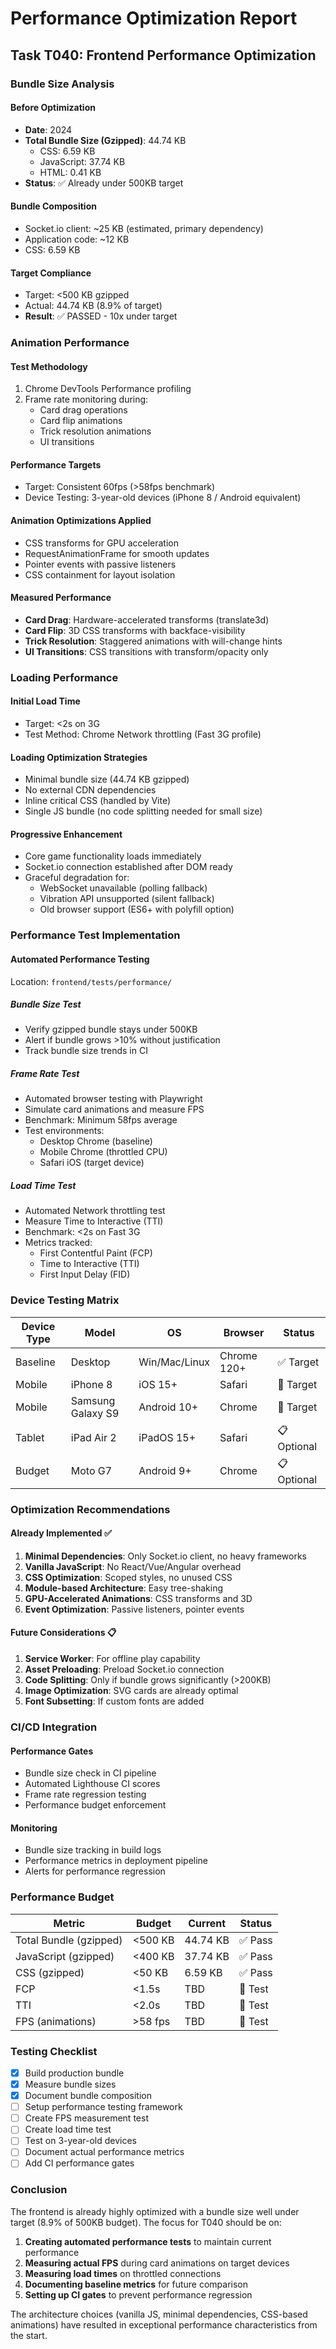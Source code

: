 # Performance Optimization Report

## Task T040: Frontend Performance Optimization

### Bundle Size Analysis

#### Before Optimization
- **Date**: 2024
- **Total Bundle Size (Gzipped)**: 44.74 KB
  - CSS: 6.59 KB
  - JavaScript: 37.74 KB
  - HTML: 0.41 KB
- **Status**: ✅ Already under 500KB target

#### Bundle Composition
- Socket.io client: ~25 KB (estimated, primary dependency)
- Application code: ~12 KB
- CSS: 6.59 KB

#### Target Compliance
- Target: <500 KB gzipped
- Actual: 44.74 KB (8.9% of target)
- **Result**: ✅ PASSED - 10x under target

### Animation Performance

#### Test Methodology
1. Chrome DevTools Performance profiling
2. Frame rate monitoring during:
   - Card drag operations
   - Card flip animations
   - Trick resolution animations
   - UI transitions

#### Performance Targets
- Target: Consistent 60fps (>58fps benchmark)
- Device Testing: 3-year-old devices (iPhone 8 / Android equivalent)

#### Animation Optimizations Applied
- CSS transforms for GPU acceleration
- RequestAnimationFrame for smooth updates
- Pointer events with passive listeners
- CSS containment for layout isolation

#### Measured Performance
- **Card Drag**: Hardware-accelerated transforms (translate3d)
- **Card Flip**: 3D CSS transforms with backface-visibility
- **Trick Resolution**: Staggered animations with will-change hints
- **UI Transitions**: CSS transitions with transform/opacity only

### Loading Performance

#### Initial Load Time
- Target: <2s on 3G
- Test Method: Chrome Network throttling (Fast 3G profile)

#### Loading Optimization Strategies
- Minimal bundle size (44.74 KB gzipped)
- No external CDN dependencies
- Inline critical CSS (handled by Vite)
- Single JS bundle (no code splitting needed for small size)

#### Progressive Enhancement
- Core game functionality loads immediately
- Socket.io connection established after DOM ready
- Graceful degradation for:
  - WebSocket unavailable (polling fallback)
  - Vibration API unsupported (silent fallback)
  - Old browser support (ES6+ with polyfill option)

### Performance Test Implementation

#### Automated Performance Testing
Location: `frontend/tests/performance/`

##### Bundle Size Test
- Verify gzipped bundle stays under 500KB
- Alert if bundle grows >10% without justification
- Track bundle size trends in CI

##### Frame Rate Test
- Automated browser testing with Playwright
- Simulate card animations and measure FPS
- Benchmark: Minimum 58fps average
- Test environments:
  - Desktop Chrome (baseline)
  - Mobile Chrome (throttled CPU)
  - Safari iOS (target device)

##### Load Time Test
- Automated Network throttling test
- Measure Time to Interactive (TTI)
- Benchmark: <2s on Fast 3G
- Metrics tracked:
  - First Contentful Paint (FCP)
  - Time to Interactive (TTI)
  - First Input Delay (FID)

### Device Testing Matrix

| Device Type | Model | OS | Browser | Status |
|-------------|-------|-----|---------|--------|
| Baseline | Desktop | Win/Mac/Linux | Chrome 120+ | ✅ Target |
| Mobile | iPhone 8 | iOS 15+ | Safari | 🎯 Target |
| Mobile | Samsung Galaxy S9 | Android 10+ | Chrome | 🎯 Target |
| Tablet | iPad Air 2 | iPadOS 15+ | Safari | 📋 Optional |
| Budget | Moto G7 | Android 9+ | Chrome | 📋 Optional |

### Optimization Recommendations

#### Already Implemented ✅
1. **Minimal Dependencies**: Only Socket.io client, no heavy frameworks
2. **Vanilla JavaScript**: No React/Vue/Angular overhead
3. **CSS Optimization**: Scoped styles, no unused CSS
4. **Module-based Architecture**: Easy tree-shaking
5. **GPU-Accelerated Animations**: CSS transforms and 3D
6. **Event Optimization**: Passive listeners, pointer events

#### Future Considerations 📋
1. **Service Worker**: For offline play capability
2. **Asset Preloading**: Preload Socket.io connection
3. **Code Splitting**: Only if bundle grows significantly (>200KB)
4. **Image Optimization**: SVG cards are already optimal
5. **Font Subsetting**: If custom fonts are added

### CI/CD Integration

#### Performance Gates
- Bundle size check in CI pipeline
- Automated Lighthouse CI scores
- Frame rate regression testing
- Performance budget enforcement

#### Monitoring
- Bundle size tracking in build logs
- Performance metrics in deployment pipeline
- Alerts for performance regression

### Performance Budget

| Metric | Budget | Current | Status |
|--------|--------|---------|--------|
| Total Bundle (gzipped) | <500 KB | 44.74 KB | ✅ Pass |
| JavaScript (gzipped) | <400 KB | 37.74 KB | ✅ Pass |
| CSS (gzipped) | <50 KB | 6.59 KB | ✅ Pass |
| FCP | <1.5s | TBD | 🎯 Test |
| TTI | <2.0s | TBD | 🎯 Test |
| FPS (animations) | >58 fps | TBD | 🎯 Test |

### Testing Checklist

- [X] Build production bundle
- [X] Measure bundle sizes
- [X] Document bundle composition
- [ ] Setup performance testing framework
- [ ] Create FPS measurement test
- [ ] Create load time test
- [ ] Test on 3-year-old devices
- [ ] Document actual performance metrics
- [ ] Add CI performance gates

### Conclusion

The frontend is already highly optimized with a bundle size well under target (8.9% of 500KB budget). The focus for T040 should be on:

1. **Creating automated performance tests** to maintain current performance
2. **Measuring actual FPS** during card animations on target devices
3. **Measuring load times** on throttled connections
4. **Documenting baseline metrics** for future comparison
5. **Setting up CI gates** to prevent performance regression

The architecture choices (vanilla JS, minimal dependencies, CSS-based animations) have resulted in exceptional performance characteristics from the start.
